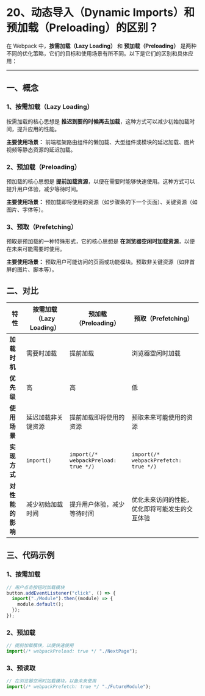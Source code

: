 # 20、动态导入（Dynamic Imports）和预加载（Preloading）的区别？

在 Webpack 中，**按需加载（Lazy Loading）** 和 **预加载（Preloading）** 是两种不同的优化策略，它们的目标和使用场景有所不同。以下是它们的区别和具体应用：

---

## 一、概念

### 1、按需加载（Lazy Loading）

按需加载的核心思想是 **推迟到要的时候再去加载**，这种方式可以减少初始加载时间，提升应用的性能。

**主要使用场景：** 前端框架路由组件的懒加载、大型组件或模块的延迟加载、图片视频等静态资源的延迟加载。

### 2、预加载（Preloading）

预加载的核心思想是 **提前加载资源**，以便在需要时能够快速使用。这种方式可以提升用户体验，减少等待时间。

**主要使用场景：** 预加载即将使用的资源（如步骤条的下一个页面）、关键资源（如图片、字体等）。

### 3、预取（Prefetching）

预取是预加载的一种特殊形式，它的核心思想是 **在浏览器空闲时加载资源**，以便在未来可能需要时使用。

**主要使用场景：** 预取用户可能访问的页面或功能模块。预取非关键资源（如非首屏的图片、脚本等）。

## 二、对比

| 特性             | 按需加载（Lazy Loading） | 预加载（Preloading）                 | 预取（Prefetching）                            |
| ---------------- | ------------------------ | ------------------------------------ | ---------------------------------------------- |
| **加载时机**     | 需要时加载               | 提前加载                             | 浏览器空闲时加载                               |
| **优先级**       | 高                       | 高                                   | 低                                             |
| **使用场景**     | 延迟加载非关键资源       | 提前加载即将使用的资源               | 预取未来可能使用的资源                         |
| **实现方式**     | `import()`               | `import(/* webpackPreload: true */)` | `import(/* webpackPrefetch: true */)`          |
| **对性能的影响** | 减少初始加载时间         | 提升用户体验，减少等待时间           | 优化未来访问的性能，优化即将可能发生的交互体验 |

## 三、代码示例

### 1、按需加载

```javascript
// 用户点击按钮时加载模块
button.addEventListener("click", () => {
  import("./Module").then((module) => {
    module.default();
  });
});
```

### 2、预加载

```javascript
// 提前加载模块，以便快速使用
import(/* webpackPreload: true */ "./NextPage");
```

### 3、预读取

```javascript
// 在浏览器空闲时加载模块，以备未来使用
import(/* webpackPrefetch: true */ "./FutureModule");
```
